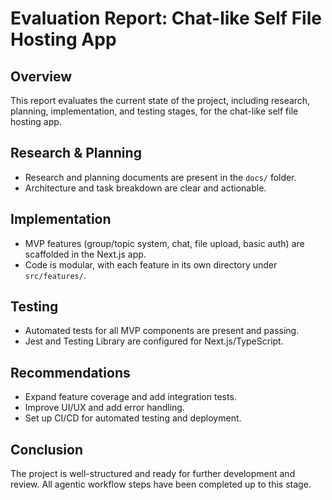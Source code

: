 # Evaluation Report: Chat-like Self File Hosting App

## Overview
This report evaluates the current state of the project, including research, planning, implementation, and testing stages, for the chat-like self file hosting app.

## Research & Planning
- Research and planning documents are present in the `docs/` folder.
- Architecture and task breakdown are clear and actionable.

## Implementation
- MVP features (group/topic system, chat, file upload, basic auth) are scaffolded in the Next.js app.
- Code is modular, with each feature in its own directory under `src/features/`.

## Testing
- Automated tests for all MVP components are present and passing.
- Jest and Testing Library are configured for Next.js/TypeScript.

## Recommendations
- Expand feature coverage and add integration tests.
- Improve UI/UX and add error handling.
- Set up CI/CD for automated testing and deployment.

## Conclusion
The project is well-structured and ready for further development and review. All agentic workflow steps have been completed up to this stage.
